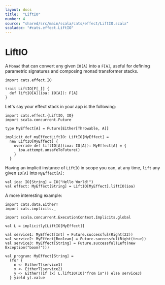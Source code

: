 ```yaml
---
layout: docs
title:  "LiftIO"
number: 4
source: "shared/src/main/scala/cats/effect/LiftIO.scala"
scaladoc: "#cats.effect.LiftIO"
---
```


# LiftIO

A `Monad` that can convert any given `IO[A]` into a `F[A]`, useful for defining parametric signatures and composing monad transformer stacks.

```tut:book:silent
import cats.effect.IO

trait LiftIO[F[_]] {
  def liftIO[A](ioa: IO[A]): F[A]
}
```

Let's say your effect stack in your app is the following:

```tut:book
import cats.effect.{LiftIO, IO}
import scala.concurrent.Future

type MyEffect[A] = Future[Either[Throwable, A]]

implicit def myEffectLiftIO: LiftIO[MyEffect] =
  new LiftIO[MyEffect] {
    override def liftIO[A](ioa: IO[A]): MyEffect[A] = {
      ioa.attempt.unsafeToFuture()
    }
  }
```

Having an implicit instance of `LiftIO` in scope you can, at any time, `lift` any given `IO[A]` into `MyEffect[A]`:

```tut:book
val ioa: IO[String] = IO("Hello World!")
val effect: MyEffect[String] = LiftIO[MyEffect].liftIO(ioa)
```

A more interesting example:

```tut:book
import cats.data.EitherT
import cats.implicits._

import scala.concurrent.ExecutionContext.Implicits.global

val L = implicitly[LiftIO[MyEffect]]

val service1: MyEffect[Int] = Future.successful(Right(22))
val service2: MyEffect[Boolean] = Future.successful(Right(true))
val service3: MyEffect[String] = Future.successful(Left(new Exception("boom!")))

val program: MyEffect[String] =
  (for {
    n <- EitherT(service1)
    x <- EitherT(service2)
    y <- EitherT(if (x) L.liftIO(IO("from io")) else service3)
  } yield y).value
```
